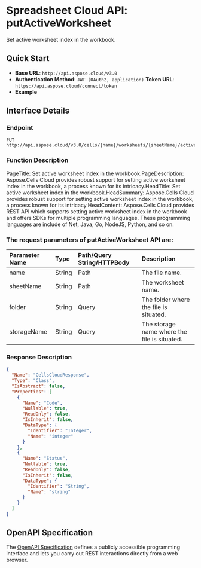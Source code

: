 # **Spreadsheet Cloud API: putActiveWorksheet**

Set active worksheet index in the workbook. 


## **Quick Start**

- **Base URL**: `http://api.aspose.cloud/v3.0`
- **Authentication Method**: `JWT (OAuth2, application)`  **Token URL**: `https://api.aspose.cloud/connect/token`
- **Example** 

## **Interface Details**

### **Endpoint** 

```
PUT http://api.aspose.cloud/v3.0/cells/{name}/worksheets/{sheetName}/active
```
### **Function Description**
PageTitle: Set active worksheet index in the workbook.PageDescription: Aspose.Cells Cloud provides robust support for setting active worksheet index in the workbook, a process known for its intricacy.HeadTitle: Set active worksheet index in the workbook.HeadSummary: Aspose.Cells Cloud provides robust support for setting active worksheet index in the workbook, a process known for its intricacy.HeadContent: Aspose.Cells Cloud provides REST API which supports setting active worksheet index in the workbook and offers SDKs for multiple programming languages. These programming languages are include of Net, Java, Go, NodeJS, Python, and so on.

### The request parameters of **putActiveWorksheet** API are: 

| Parameter Name | Type | Path/Query String/HTTPBody | Description | 
| :- | :- | :- |:- | 
|name|String|Path|The file name.|
|sheetName|String|Path|The worksheet name.|
|folder|String|Query|The folder where the file is situated.|
|storageName|String|Query|The storage name where the file is situated.|

### **Response Description**
```json
{
  "Name": "CellsCloudResponse",
  "Type": "Class",
  "IsAbstract": false,
  "Properties": [
    {
      "Name": "Code",
      "Nullable": true,
      "ReadOnly": false,
      "IsInherit": false,
      "DataType": {
        "Identifier": "Integer",
        "Name": "integer"
      }
    },
    {
      "Name": "Status",
      "Nullable": true,
      "ReadOnly": false,
      "IsInherit": false,
      "DataType": {
        "Identifier": "String",
        "Name": "string"
      }
    }
  ]
}
```


## OpenAPI Specification

The [OpenAPI Specification](https://reference.aspose.cloud/cells/#/WorksheetsController/PutActiveWorksheet) defines a publicly accessible programming interface and lets you carry out REST interactions directly from a web browser.

